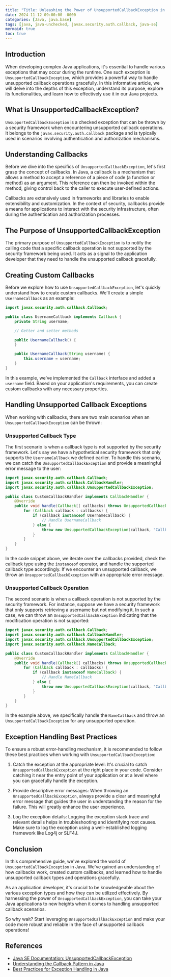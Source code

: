 ```yaml
---
title: "Title: Unleashing the Power of UnsupportedCallbackException in Java"
date: 2024-11-12 09:00:00 -0000
categories: [Java, java.base]
tags: [java, java-unchecked, javax.security.auth.callback, java-se]
mermaid: true
toc: true
---
```



## Introduction
When developing complex Java applications, it's essential to handle various exceptions that may occur during the runtime. One such exception is `UnsupportedCallbackException`, which provides a powerful way to handle unsupported callback operations gracefully. In this informative article, we will delve into the depths of this exception, understand its purpose, explore its functionalities, and learn how to effectively use it in our Java projects.

## What is UnsupportedCallbackException?
`UnsupportedCallbackException` is a checked exception that can be thrown by a security framework when encountering unsupported callback operations. It belongs to the `javax.security.auth.callback` package and is typically used in scenarios involving authentication and authorization mechanisms.

## Understanding Callbacks
Before we dive into the specifics of `UnsupportedCallbackException`, let's first grasp the concept of callbacks. In Java, a callback is a mechanism that allows a method to accept a reference of a piece of code (a function or method) as an argument. This reference can then be invoked within the method, giving control back to the caller to execute user-defined actions.

Callbacks are extensively used in frameworks and libraries to enable extensibility and customization. In the context of security, callbacks provide a means for applications to interact with the security infrastructure, often during the authentication and authorization processes.

## The Purpose of UnsupportedCallbackException
The primary purpose of `UnsupportedCallbackException` is to notify the calling code that a specific callback operation is not supported by the security framework being used. It acts as a signal to the application developer that they need to handle the unsupported callback gracefully.

## Creating Custom Callbacks
Before we explore how to use `UnsupportedCallbackException`, let's quickly understand how to create custom callbacks. We'll create a simple `UsernameCallback` as an example:

```java
import javax.security.auth.callback.Callback;

public class UsernameCallback implements Callback {
    private String username;

    // Getter and setter methods

    public UsernameCallback() {
    }

    public UsernameCallback(String username) {
        this.username = username;
    }
}
```

In this example, we've implemented the `Callback` interface and added a `username` field. Based on your application's requirements, you can create custom callbacks with any necessary properties.

## Handling Unsupported Callback Exceptions
When working with callbacks, there are two main scenarios when an `UnsupportedCallbackException` can be thrown:

### Unsupported Callback Type
The first scenario is when a callback type is not supported by the security framework. Let's say we have a hypothetical security framework that only supports the `UsernameCallback` we defined earlier. To handle this scenario, we can catch the `UnsupportedCallbackException` and provide a meaningful error message to the user:

```java
import javax.security.auth.callback.Callback;
import javax.security.auth.callback.CallbackHandler;
import javax.security.auth.callback.UnsupportedCallbackException;

public class CustomCallbackHandler implements CallbackHandler {
    @Override
    public void handle(Callback[] callbacks) throws UnsupportedCallbackException {
        for (Callback callback : callbacks) {
            if (callback instanceof UsernameCallback) {
                // Handle UsernameCallback
            } else {
                throw new UnsupportedCallbackException(callback, "Callback not supported");
            }
        }
    }
}
```

In the code snippet above, we iterate over the callbacks provided, check the callback type using the `instanceof` operator, and handle the supported callback type accordingly. If we encounter an unsupported callback, we throw an `UnsupportedCallbackException` with an appropriate error message.

### Unsupported Callback Operation
The second scenario is when a callback operation is not supported by the security framework. For instance, suppose we have a security framework that only supports retrieving a username but not modifying it. In such a case, we can throw an `UnsupportedCallbackException` indicating that the modification operation is not supported:

```java
import javax.security.auth.callback.Callback;
import javax.security.auth.callback.CallbackHandler;
import javax.security.auth.callback.UnsupportedCallbackException;
import javax.security.auth.callback.NameCallback;

public class CustomCallbackHandler implements CallbackHandler {
    @Override
    public void handle(Callback[] callbacks) throws UnsupportedCallbackException {
        for (Callback callback : callbacks) {
            if (callback instanceof NameCallback) {
                // Handle NameCallback
            } else {
                throw new UnsupportedCallbackException(callback, "Callback operation not supported");
            }
        }
    }
}
```

In the example above, we specifically handle the `NameCallback` and throw an `UnsupportedCallbackException` for any unsupported operation.

## Exception Handling Best Practices
To ensure a robust error-handling mechanism, it is recommended to follow these best practices when working with `UnsupportedCallbackException`:

1. Catch the exception at the appropriate level: It's crucial to catch `UnsupportedCallbackException` at the right place in your code. Consider catching it near the entry point of your application or at a level where you can gracefully handle the exception.

2. Provide descriptive error messages: When throwing an `UnsupportedCallbackException`, always provide a clear and meaningful error message that guides the user in understanding the reason for the failure. This will greatly enhance the user experience.

3. Log the exception details: Logging the exception stack trace and relevant details helps in troubleshooting and identifying root causes. Make sure to log the exception using a well-established logging framework like Log4j or SLF4J.

## Conclusion
In this comprehensive guide, we've explored the world of `UnsupportedCallbackException` in Java. We've gained an understanding of how callbacks work, created custom callbacks, and learned how to handle unsupported callback types and operations gracefully.

As an application developer, it's crucial to be knowledgeable about the various exception types and how they can be utilized effectively. By harnessing the power of `UnsupportedCallbackException`, you can take your Java applications to new heights when it comes to handling unsupported callback scenarios.

So why wait? Start leveraging `UnsupportedCallbackException` and make your code more robust and reliable in the face of unsupported callback operations!

## References
- [Java SE Documentation: UnsupportedCallbackException](https://docs.oracle.com/en/java/javase/14/docs/api/java.security.jgss/javax/security/auth/callback/UnsupportedCallbackException.html)
- [Understanding the Callback Pattern in Java](https://www.baeldung.com/java-callbacks)
- [Best Practices for Exception Handling in Java](https://www.javatpoint.com/exception-handling-in-java-best-practices)